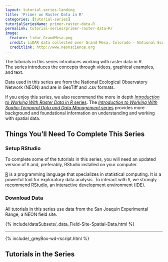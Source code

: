 ```yaml
---
layout: tutorial-series-landing
title: 'Primer on Raster Data in R'
categories: [tutorial-series]
tutorialSeriesName: primer-raster-data-R
permalink: tutorial-series/primer-raster-data-R/
image:
  feature: lidar_GrandMesa.png
  credit: LiDAR data collected over Grand Mesa, Colorado - National Ecological Observatory Network (NEON)
  creditlink: http://www.neonscience.org
---
```


The tutorials in this series introduces working with raster data in R.  
The series introduces the concepts through videos, graphical examples, 
and text. 

Data used in this series are from the National Ecological Observatory Network (NEON) 
and are in GeoTiff and .csv formats.

If you enjoy this series, we also recommend the more in depth 
<a href="{{ site.baseurl }}/tutorial-series/raster-data-series/" target="_blank"> *Introduction to Working With Raster Data in R* series</a>. 
The 
<a href="{{ site.baseurl }}/tutorial-series/spatial-data-management-series/" target="_blank"> *Introduction to Working With Spatio-Temporal Data and Data Management* series</a>
provides more background and foundational information on understanding and working
with spatial data. 

<div id="objectives" markdown="1">

## Things You’ll Need To Complete This Series

### Setup RStudio
To complete some of the tutorials in this series, you will need an updated 
version of `R` and, preferably, RStudio installed on your computer.

 <a href = "http://cran.r-project.org/">R</a> 
is a programming language that specializes in statistical computing. It is a 
powerful tool for exploratory data analysis. To interact with `R`, we strongly
recommend 
<a href="http://www.rstudio.com/">RStudio</a>,
an interactive development environment (IDE). 


### Download Data
All tutorials in this series use data from the San Joaquin Experimental Range, a
NEON field site. 

{% include/dataSubsets/_data_Field-Site-Spatial-Data.html %}

*****

{% include/_greyBox-wd-rscript.html %}

</div> 


## Tutorials in the Series
